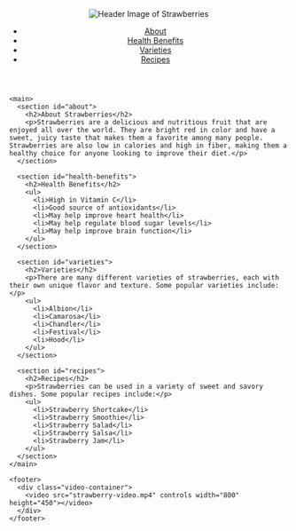 <html>
  <head>
    <title>Strawberries - The Fruit of Love</title>
    <meta name="viewport" content="width=device-width, initial-scale=1.0">
    <style>
      /* Styles for video container */
      .video-container {
        position: relative;
        padding-bottom: 56.25%;
        height: 0;
        overflow: hidden;
      }
      /* Styles for video iframe */
      .video-container iframe {
        position: absolute;
        top: 0;
        left: 0;
        width: 100%;
        height: 100%;
      }
      /* Styles for footer */
      footer {
        background-color: #F2F2F2;
        padding: 20px;
        text-align: center;
        margin-top: 20px;
      }
    </style>
  </head>
  <body>
    <header>
      <img src="strawberry-header.jpg" alt="Header Image of Strawberries">
      <nav>
        <ul>
          <li><a href="#about">About</a></li>
          <li><a href="#health-benefits">Health Benefits</a></li>
          <li><a href="#varieties">Varieties</a></li>
          <li><a href="#recipes">Recipes</a></li>
        </ul>
      </nav>
    </header>
    
    <main>
      <section id="about">
        <h2>About Strawberries</h2>
        <p>Strawberries are a delicious and nutritious fruit that are enjoyed all over the world. They are bright red in color and have a sweet, juicy taste that makes them a favorite among many people. Strawberries are also low in calories and high in fiber, making them a healthy choice for anyone looking to improve their diet.</p>
      </section>

      <section id="health-benefits">
        <h2>Health Benefits</h2>
        <ul>
          <li>High in Vitamin C</li>
          <li>Good source of antioxidants</li>
          <li>May help improve heart health</li>
          <li>May help regulate blood sugar levels</li>
          <li>May help improve brain function</li>
        </ul>
      </section>

      <section id="varieties">
        <h2>Varieties</h2>
        <p>There are many different varieties of strawberries, each with their own unique flavor and texture. Some popular varieties include:</p>
        <ul>
          <li>Albion</li>
          <li>Camarosa</li>
          <li>Chandler</li>
          <li>Festival</li>
          <li>Hood</li>
        </ul>
      </section>

      <section id="recipes">
        <h2>Recipes</h2>
        <p>Strawberries can be used in a variety of sweet and savory dishes. Some popular recipes include:</p>
        <ul>
          <li>Strawberry Shortcake</li>
          <li>Strawberry Smoothie</li>
          <li>Strawberry Salad</li>
          <li>Strawberry Salsa</li>
          <li>Strawberry Jam</li>
        </ul>
      </section>
    </main>
    
    <footer>
      <div class="video-container">
        <video src="strawberry-video.mp4" controls width="800" height="450"></video>
      </div>
    </footer>
